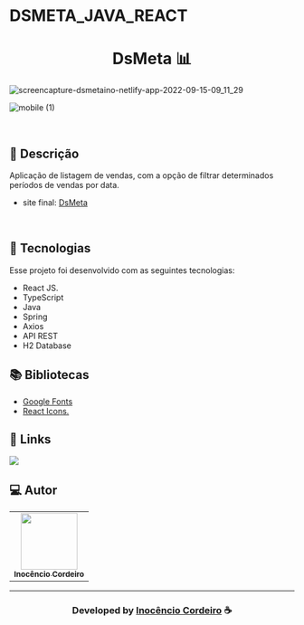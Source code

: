 # DSMETA_JAVA_REACT

<h1 align="center">
  DsMeta 📊
</h1>

![screencapture-dsmetaino-netlify-app-2022-09-15-09_11_29](https://user-images.githubusercontent.com/34503843/190351872-46bbf78e-c3e4-41a3-960a-2363f4053dfd.png)

![mobile (1)](https://user-images.githubusercontent.com/34503843/190351830-7d19b41f-0d0f-47e0-916d-6ca5f5ce2a1d.gif)

<br>

## 📝 Descrição 

Aplicação de listagem de vendas, com a opção de filtrar determinados períodos de vendas por data. 

- site final: [DsMeta](https://dsmetaino.netlify.app/) 

<br>

## 🚀 Tecnologias

Esse projeto foi desenvolvido com as seguintes tecnologias:

- React JS.
- TypeScript
- Java
- Spring
- Axios 
- API REST
- H2 Database

## 📚 Bibliotecas

- [Google Fonts](https://fonts.google.com/)
- [React Icons.](https://react-icons.github.io/react-icons/)


## 🔗 Links

<p align="left">
 
 <a href="https://www.linkedin.com/in/inoc%C3%AAncio-cordeiro/" alt="Linkedin">
  <img src="https://img.shields.io/badge/-Linkedin-0A66C2?style=for-the-badge&logo=Linkedin&logoColor=FFFFFF&link=https://www.linkedin.com/in/inoc%C3%AAncio-cordeiro/"/> 
 </a>


 </p>
 
## 💻 Autor<br>
<table>
  <tr>
    <td align="center">
      <a href="https://github.com/InocencioC">
        <img src="https://avatars.githubusercontent.com/u/72362299?s=96&v=4" width="100px;" /><br>
        <sub>
          <b>Inocêncio Cordeiro</b>
        </sub>
      </a>
    </td>
  </tr>
</table>

-----

  <h3 align="center"> Developed by <a href="https://www.linkedin.com/in/inoc%C3%AAncio-cordeiro/">Inocêncio Cordeiro</a> ☕</h3>

